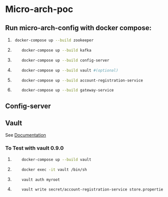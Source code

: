 # Micro-arch-poc
## Run micro-arch-config with docker compose:
1. ~~~bash
    docker-compose up --build zookeeper
   ~~~
1. ~~~bash
       docker-compose up --build kafka
   ~~~
1. ~~~bash
       docker-compose up --build config-server
   ~~~
1. ~~~bash
       docker-compose up --build vault #(optional)
   ~~~
1. ~~~bash
       docker-compose up --build account-registration-service 
   ~~~
1. ~~~bash
       docker-compose up --build gateway-service 
   ~~~
   
## Config-server

## Vault
See [Documentation](https://www.vaultproject.io/docs/index.html)
### To Test with vault 0.9.0 
1. ~~~bash
       docker-compose up --build vault
   ~~~
1. ~~~bash
       docker exec -it vault /bin/sh
   ~~~
1. ~~~bash
       vault auth myroot
   ~~~
1. ~~~bash
       vault write secret/account-registration-service store.properties.foo=Property-value-loaded-from-VAULT-Server
   ~~~